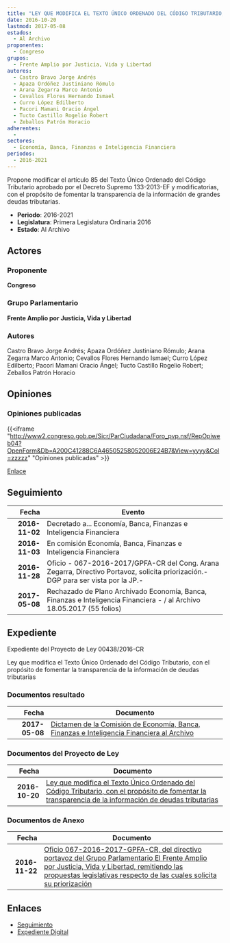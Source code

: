 ```yaml
---
title: "LEY QUE MODIFICA EL TEXTO ÚNICO ORDENADO DEL CÓDIGO TRIBUTARIO, CON EL PROPÓSITO DE FOMENTAR LA TRANSPARENCIA DE LA INFORMACIÓN DE DEUDAS TRIBUTARIAS"
date: 2016-10-20
lastmod: 2017-05-08
estados: 
  - Al Archivo
proponentes: 
  - Congreso
grupos: 
  - Frente Amplio por Justicia, Vida y Libertad
autores: 
  - Castro Bravo Jorge Andrés
  - Apaza Ordóñez Justiniano Rómulo
  - Arana Zegarra Marco Antonio
  - Cevallos Flores Hernando Ismael
  - Curro López Edilberto
  - Pacori Mamani Oracio Ángel
  - Tucto Castillo Rogelio Robert
  - Zeballos Patrón Horacio
adherentes: 
  - 
sectores: 
  - Economía, Banca, Finanzas e Inteligencia Financiera
periodos: 
  - 2016-2021
---
```


Propone modificar el artículo 85 del Texto Único Ordenado del Código Tributario aprobado por el Decreto Supremo 133-2013-EF y modificatorias, con el propósito de fomentar la transparencia de la información de grandes deudas tributarias.

- **Periodo**: 2016-2021
- **Legislatura**: Primera Legislatura Ordinaria 2016
- **Estado**: Al Archivo

## Actores

### Proponente

**Congreso**

### Grupo Parlamentario

**Frente Amplio por Justicia, Vida y Libertad**

### Autores

Castro Bravo Jorge Andrés; Apaza Ordóñez Justiniano Rómulo; Arana Zegarra Marco Antonio; Cevallos Flores Hernando Ismael; Curro López Edilberto; Pacori Mamani Oracio Ángel; Tucto Castillo Rogelio Robert; Zeballos Patrón Horacio


## Opiniones

### Opiniones publicadas

{{<iframe "http://www2.congreso.gob.pe/Sicr/ParCiudadana/Foro_pvp.nsf/RepOpiweb04?OpenForm&Db=A200C41288C6A46505258052006E24B7&View=yyyy&Col=zzzzz" "Opiniones publicadas" >}}

[Enlace](http://www2.congreso.gob.pe/Sicr/ParCiudadana/Foro_pvp.nsf/RepOpiweb04?OpenForm&Db=A200C41288C6A46505258052006E24B7&View=yyyy&Col=zzzzz)

## Seguimiento

| Fecha | Evento |
|------:|--------|
| **2016-11-02** | Decretado a... Economía, Banca, Finanzas e Inteligencia Financiera|
| **2016-11-03** | En comisión Economía, Banca, Finanzas e Inteligencia Financiera|
| **2016-11-28** | Oficio - 067-2016-2017/GPFA-CR del Cong. Arana Zegarra, Directivo Portavoz, solicita priorización.-DGP para ser vista por la JP.-|
| **2017-05-08** | Rechazado de Plano Archivado Economía, Banca, Finanzas e Inteligencia Financiera - / al Archivo 18.05.2017 (55 folios)|


## Expediente

Expediente del Proyecto de Ley 00438/2016-CR

Ley que modifica el Texto Único Ordenado del Código Tributario, con el propósito de fomentar la transparencia de la información de deudas tributarias


### Documentos resultado

| Fecha | Documento |
|------:|--------|
| **2017-05-08** | [Dictamen de la Comisión de Economía, Banca, Finanzas e Inteligencia Financiera al Archivo](http://www.leyes.congreso.gob.pe/Documentos/2016_2021/Dictamenes/Proyectos_de_Ley/00438DC09MAY20170508.pdf) |

### Documentos del Proyecto de Ley

| Fecha | Documento |
|------:|--------|
| **2016-10-20** | [Ley que modifica el Texto Único Ordenado del Código Tributario, con el propósito de fomentar la transparencia de la información de deudas tributarias](http://www.leyes.congreso.gob.pe/Documentos/2016_2021/Proyectos_de_Ley_y_de_Resoluciones_Legislativas/PL0043820161020.pdf) |

### Documentos de Anexo

| Fecha | Documento |
|------:|--------|
| **2016-11-22** | [Oficio 067-2016-2017-GPFA-CR, del directivo portavoz del Grupo Parlamentario El Frente Amplio por Justicia, Vida y Libertad, remitiendo las propuestas legislativas respecto de las cuales solicita su priorización](http://www.leyes.congreso.gob.pe/Documentos/2016_2021/Oficios/Grupos_Parlamentarios/OFICIO-067-2016-2017-GPFA-CR.pdf) |

## Enlaces 

- [Seguimiento](http://www2.congreso.gob.pe/Sicr/TraDocEstProc/CLProLey2016.nsf/f7fff46988ca05b1052578e100829cc7/b0fc8ab3f0023386052580520064aad8?OpenDocument)
- [Expediente Digital](http://www2.congreso.gob.pe/Sicr/TraDocEstProc/CLProLey2016.nsf/f7fff46988ca05b1052578e100829cc7/b0fc8ab3f0023386052580520064aad8?OpenDocument&Click=05257FB7005EB655.eb71d0cf91d8294e05256cdf006b5706/$Body/0.1C6C)
